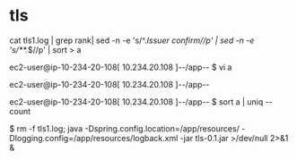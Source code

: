 # tls

 cat tls1.log  | grep rank| sed -n -e 's/^.*Issuer confirm//p' | sed -n -e 's/\*\*.*$//p' | sort > a
 
ec2-user@ip-10-234-20-108[ 10.234.20.108 ]--/app--
$ vi a

ec2-user@ip-10-234-20-108[ 10.234.20.108 ]--/app--

ec2-user@ip-10-234-20-108[ 10.234.20.108 ]--/app--
$ sort a | uniq --count


$ rm -f tls1.log; java -Dspring.config.location=/app/resources/ -Dlogging.config=/app/resources/logback.xml -jar tls-0.1.jar >/dev/null 2>&1 &
